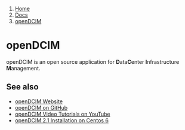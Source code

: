 <!-- -
Title: openDCIM
Description: openDCIM Open Source DataCenter Infrastructure Management
First Published: 2013-12-04
- -->

<ol class="breadcrumb" itemprop="breadcrumb">
	<li><a href="/">Home</a></li>
	<li><a href="/docs/">Docs</a></li>
	<li><a href="/docs/opendcim.html">openDCIM</a></li>
</ol>

openDCIM
========

openDCIM is an open source application for **D**ata**C**enter 
**I**nfrastructure **M**anagement.

See also
--------

*   [openDCIM Website](http://www.opendcim.org)
*   [openDCIM on GitHub](https://github.com/samilliken/openDCIM)
*   [openDCIM Video Tutorials on YouTube](http://www.youtube.com/user/openDCIM/videos)
*   [openDCIM 2.1 Installation on Centos 6](/docs/centos-6-install-opendcim-2.1.html)
